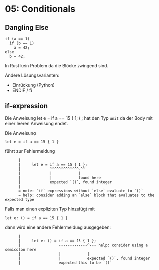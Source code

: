 # 05: Conditionals

## Dangling Else

    if (a == 1)
      if (b == 1)
        a = 42;
    else
      b = 42;

In Rust kein Problem da die Blöcke zwingend sind.

Andere Lösungsvarianten:
- Einrückung (Python)
- ENDIF / fi


## if-expression

Die Anweisung
    let e = if a == 15 { 1; } ;
hat den Typ `unit` da der Body mit einer leeren Anweisung endet.

Die Anweisung

    let e = if a == 15 { 1 }

führt zur Fehlermeldung

		  |
		  |     let e = if a == 15 { 1 };
		  |             ^^^^^^^^^^^^^-^^
		  |             |            |
		  |             |            found here
		  |             expected `()`, found integer
		  |
		  = note: `if` expressions without `else` evaluate to `()`
		  = help: consider adding an `else` block that evaluates to the expected type

Falls man einen expliziten Typ hinzufügt mit

    let e: () = if a == 15 { 1 }

dann wird eine andere Fehlermeldung ausgegeben:

		  |
		  |     let e: () = if a == 15 { 1 };
		  |                 -------------^--- help: consider using a semicolon here
		  |                 |            |
		  |                 |            expected `()`, found integer
		  |                 expected this to be `()`

